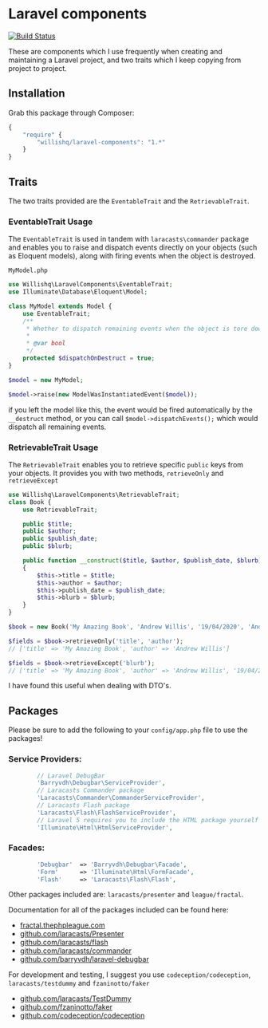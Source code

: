 # Laravel components

[![Build Status](https://travis-ci.org/willishq/laravel-components.svg)](https://travis-ci.org/willishq/laravel-components)

These are components which I use frequently when creating and maintaining a Laravel project, and two traits which I keep
copying from project to project.

## Installation

Grab this package through Composer:

```js
{
    "require" {
        "willishq/laravel-components": "1.*"
    }
}
```



## Traits

The two traits provided are the `EventableTrait` and the `RetrievableTrait`.

### EventableTrait Usage

The `EventableTrait` is used in tandem with `laracasts\commander` package and enables you to raise and dispatch events
directly on your objects (such as Eloquent models), along with firing events when the object is destroyed.

`MyModel.php`
```php
use Willishq\LaravelComponents\EventableTrait;
use Illuminate\Database\Eloquent\Model;

class MyModel extends Model {
    use EventableTrait;
    /**
     * Whether to dispatch remaining events when the object is tore down
     *
     * @var bool
     */
    protected $dispatchOnDestruct = true;
}
```

```php
$model = new MyModel;

$model->raise(new ModelWasInstantiatedEvent($model));
```

if you left the model like this, the event would be fired automatically by the `__destruct` method, or you can call
`$model->dispatchEvents();` which would dispatch all remaining events.

### RetrievableTrait Usage

The `RetrievableTrait` enables you to retrieve specific `public` keys from your objects. It provides you with two methods,
`retrieveOnly` and `retrieveExcept`

```php
use Willishq\LaravelComponents\RetrievableTrait;
class Book {
    use RetrievableTrait;

    public $title;
    public $author;
    public $publish_date;
    public $blurb;

    public function __construct($title, $author, $publish_date, $blurb)
    {
        $this->title = $title;
        $this->author = $author;
        $this->publish_date = $publish_date;
        $this->blurb = $blurb;
    }
}
```

```php
$book = new Book('My Amazing Book', 'Andrew Willis', '19/04/2020', 'Andrew was a normal person from Sunderland. you\'ll never believe what happened next.');

$fields = $book->retrieveOnly('title', 'author');
// ['title' => 'My Amazing Book', 'author' => 'Andrew Willis']

$fields = $book->retrieveExcept('blurb');
// ['title' => 'My Amazing Book', 'author' => 'Andrew Willis', '19/04/2020']

```

I have found this useful when dealing with DTO's.

## Packages

Please be sure to add the following to your `config/app.php` file to use the packages!

### Service Providers:

```php
        // Laravel DebugBar
        'Barryvdh\Debugbar\ServiceProvider',
        // Laracasts Commander package
        'Laracasts\Commander\CommanderServiceProvider',
        // Laracasts Flash package
        'Laracasts\Flash\FlashServiceProvider',
        // Laravel 5 requires you to include the HTML package yourself
        'Illuminate\Html\HtmlServiceProvider',
```

### Facades:

```php
        'Debugbar'  => 'Barryvdh\Debugbar\Facade',
        'Form'      => 'Illuminate\Html\FormFacade',
        'Flash'     => 'Laracasts\Flash\Flash',
```

Other packages included are: `laracasts/presenter` and `league/fractal`.

Documentation for all of the packages included can be found here:

- [fractal.thephpleague.com](http://fractal.thephpleague.com)
- [github.com/laracasts/Presenter](https://github.com/laracasts/Presenter)
- [github.com/laracasts/flash](https://github.com/laracasts/flash)
- [github.com/laracasts/commander](https://github.com/laracasts/Commander)
- [github.com/barryvdh/laravel-debugbar](https://github.com/barryvdh/laravel-debugbar)

For development and testing, I suggest you use `codeception/codeception`, `laracasts/testdummy` and `fzaninotto/faker`
- [github.com/laracasts/TestDummy](https://github.com/laracasts/TestDummy)
- [github.com/fzaninotto/faker](https://github.com/fzaninotto/faker)
- [github.com/codeception/codeception](https://github.com/codeception/codeception)

